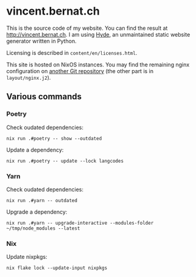 # vincent.bernat.ch

This is the source code of my website. You can find the result at
<http://vincent.bernat.ch>. I am using [Hyde][hyde], an unmaintained
static website generator written in Python.

Licensing is described in `content/en/licenses.html`.

This site is hosted on NixOS instances. You may find the remaining
nginx configuration on [another Git repository][nixos] (the other
part is in `layout/nginx.j2`).

[hyde]: https://github.com/hyde/hyde
[cc1]: http://creativecommons.org/licenses/by-nc-sa/3.0/
[cc2]: http://creativecommons.org/licenses/by/3.0/
[nixos]: https://github.com/vincentbernat/nixops-take1/blob/master/web.nix

## Various commands

### Poetry

Check oudated dependencies:

```
nix run .#poetry -- show --outdated
```

Update a dependency:

```
nix run .#poetry -- update --lock langcodes
```

### Yarn

Check oudated dependencies:

```
nix run .#yarn -- outdated
```

Upgrade a dependency:

```
nix run .#yarn -- upgrade-interactive --modules-folder ~/tmp/node_modules --latest
```

### Nix

Update nixpkgs:

```
nix flake lock --update-input nixpkgs
```
